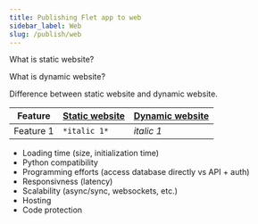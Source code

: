 ```yaml
---
title: Publishing Flet app to web
sidebar_label: Web
slug: /publish/web
---
```


What is static website?

What is dynamic website?

Difference between static website and dynamic website.

|  Feature  | [Static website](/docs/publish/web/static-website) | [Dynamic website](/docs/publish/web/dynamic-website)                      |
|---------------------------------------|---------------------------------------|-------------------------------------|
| Feature 1 |`*italic 1*`                           |*italic 1*                           |

* Loading time (size, initialization time)
* Python compatibility
* Programming efforts (access database directly vs API + auth)
* Responsivness (latency)
* Scalability (async/sync, websockets, etc.)
* Hosting
* Code protection